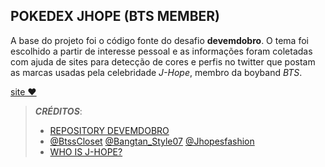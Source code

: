 ## POKEDEX JHOPE (BTS MEMBER)
A base do projeto foi o código fonte do desafio **devemdobro**. O tema foi escolhido a partir de interesse pessoal e as informações foram coletadas com ajuda de sites para detecção de cores e perfis no twitter que postam as marcas usadas pela celebridade *J-Hope*, membro da boyband *BTS*.


[site ♥︎](https://lightpinkwelcomescale.wonucr.repl.co)

> ***CRÉDITOS***:
> - [REPOSITORY DEVEMDOBRO](https://github.com/devemdobro/projeto-pokedex-mapadev-week)
> - [@BtssCloset](https://twitter.com/BtssCloset) [@Bangtan_Style07](https://twitter.com/Bangtan_Style07) [@Jhopesfashion](https://twitter.com/Jhopesfashion) 
> - [WHO IS J-HOPE?](https://bts.fandom.com/wiki/J-Hope)

